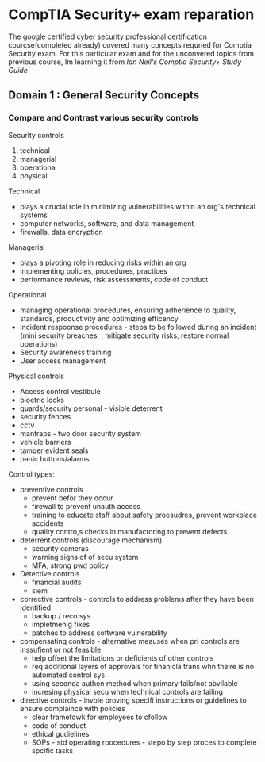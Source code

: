 # CompTIA Security+ exam reparation

The google certified cyber security professional certification courcse(completed already) covered many concepts requried for Comptia Security exam.
For this particular exam and for the unconvered topics from previous course, Im learning it from *Ian Neil's Comptia Security+ Study Guide*

## Domain 1 : General Security Concepts

### Compare and Contrast various security controls
Security controls
1. technical
2. managerial
3. operationa
4. physical

Technical
- plays a crucial role in minimizing vulnerabilities within an org's technical systems
- computer networks, software, and data management
- firewalls, data encryption

Managerial
- plays a pivoting role in reducing risks within an org
- implementing policies, procedures, practices
- performance reviews, risk assessments, code of conduct

Operational
- managing operational procedures, ensuring adherience to quality, standards, productivity and optimizing efficency
- incident respoonse procedures  - steps to be followed during an incident (mini security breaches, , mitigate security risks, restore normal operations)
- Security awareness training
- User access management

Physical controls
- Access control vestibule
- bioetric locks
- guards/security personal - visible deterrent
- security fences
- cctv
- mantraps - two door security system
- vehicle barriers
- tamper evident seals
- panic buttons/alarms

Control types:
- preventive controls
  - prevent befor they occur
  - firewall to prevent unauth access
  - training to educate staff about safety proesudres, prevent workplace accidents
  - quality contro,s checks in manufactoring to prevent defects
- deterrent controls (discourage mechanism)
  - security cameras
  - warning signs of of secu system
  - MFA, strong pwd policy
- Detective controls
  - financial audits
  - siem
- corrective controls - controls to address problems after they have been identified
  - backup / reco sys
  - impletmenig fixes
  - patches to address software vulnerability
- compensating controls - alternative meauses when pri controls are inssufient or not feasible
  - help offset the limitations or deficients of other controls
  - req additional layers of approvals for finanicla trans whn theire is no automated control sys
  - using seconda authen method when primary fails/not abvilable
  - incresing physical secu when technical controls are failing
- directive controls - invole proving specifi instructions or guidelines to ensure complaince with policies
  - clear framefowk for employees to cfollow
  - code of conduct
  - ethical gudielines
  - SOPs - std operating rpocedures - stepo by step proces to complete spcific tasks


  
